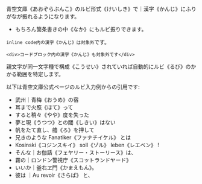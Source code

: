 青空文庫《あおぞらぶんこ》のルビ形式《けいしき》で｜漢字《かんじ》にふりがなが振れるようになります。

 * もちろん箇条書きの中《なか》にもルビ振りできます。

`inline code内の漢字《かんじ》は対象外`です。

```
<div>コードブロック内の漢字《かんじ》も対象外です</div>
```

親文字が同一文字種で構成《こうせい》されていれば自動的にルビ《るび》のかかる範囲を特定します。

以下は青空文庫公式ページのルビ入力例からの引用です:

 * 武州｜青梅《おうめ》の宿
 * 耳まで火照《ほて》って
 * すると稍々《やや》度を失った
 * 夢と現《うつつ》との閾《しきい》はない
 * 帆をたて直し、艪《ろ》を押して
 * 兄きのような Fanatiker《ファナチイケル》 とは
 * Kosinski《コジンスキイ》 soll《ゾル》 leben《レエベン》 !
 * そんな｜お伽話《フェヤリー・ストーリース》は、
 * 霧の｜ロンドン警視庁《スコットランドヤード》
 * いいか｜釜右ヱ門《かまえもん》。
 * 彼は ｜Au revoir《さらば》 と、